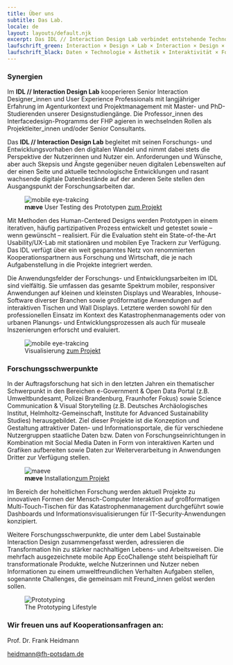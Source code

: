 ```yaml
---
title: Über uns
subtitle: Das Lab.
locale: de
layout: layouts/default.njk
excerpt: Das IDL // Interaction Design Lab verbindet entstehende Technologien und digitale Daten aus allen Lebensbereichen zu nützlichen, ästhetisch hochwertigen, interaktiven Produkten, Systemen und Services. Das Leitmotiv unserer Arbeit ist die Vernetzung exzellenter akademischer HCI (Human-Computer Interaction), Geovisualisierungs und InfoVis (Information Visualization) Forschung mit agilen, marktnahen Designdienstleistungen (Human-Centered Design, Service Design, Design Thinking etc.).
laufschrift_green: Interaction × Design × Lab × Interaction × Design × Lab × Interaction × Design × Lab
laufschrift_black: Daten × Technologie × Ästhetik × Interaktivität × Forschung × Services × Systeme
---
```


### Synergien
Im <strong>IDL // Interaction Design Lab</strong> kooperieren Senior Interaction Designer_innen und User Experience Professionals mit langjähriger Erfahrung im Agenturkontext und Projektmanagement mit Master- und PhD-Studierenden unserer Designstudiengänge. Die Professor_innen des Interfacedesign-Programms der FHP agieren in wechselnden Rollen als Projektleiter_innen und/oder Senior Consultants.

Das <strong>IDL // Interaction Design Lab</strong> begleitet mit seinen Forschungs- und Entwicklungsvorhaben den digitalen Wandel und nimmt dabei stets die Perspektive der Nutzerinnen und Nutzer ein. Anforderungen und Wünsche, aber auch Skepsis und Ängste gegenüber neuen digitalen Lebenswelten auf der einen Seite und aktuelle technologische Entwicklungen und rasant wachsende digitale Datenbestände auf der anderen Seite stellen den Ausgangspunkt der Forschungsarbeiten dar.


<figure>
  <img src="/images/eye-tracking-mobile.jpg" alt="mobile eye-trakcing">
  <figcaption><strong>mæve</strong> User Testing des Prototypen <a href="https://www.google.com">zum Projekt</a></figcaption>
</figure>


Mit Methoden des Human-Centered Designs werden Prototypen in einem iterativen, häufig partizipativen Prozess entwickelt und getestet sowie – wenn gewünscht – realisiert. Für die Evaluation steht ein State-of-the-Art Usability/UX-Lab mit stationären und mobilen Eye Trackern zur Verfügung. Das IDL verfügt über ein weit gespanntes Netz von renommierten Kooperationspartnern aus Forschung und Wirtschaft, die je nach Aufgabenstellung in die Projekte integriert werden.

Die Anwendungsfelder der Forschungs- und Entwicklungsarbeiten im IDL sind vielfältig. Sie umfassen das gesamte Spektrum mobiler, responsiver Anwendungen auf kleinen und kleinsten Displays und Wearables, Inhouse-Software diverser Branchen sowie großformatige Anwendungen auf interaktiven Tischen und Wall Displays. Letztere werden sowohl für den professionellen Einsatz im Kontext des Katastrophenmanagements oder von urbanen Planungs- und Entwicklungsprozessen als auch für museale Inszenierungen erforscht und evaluiert.

<figure>
  <img src="/images/visualization_img.jpg" alt="mobile eye-trakcing">
  <figcaption> Visualisierung <a href="https://www.google.com">zum Projekt</a></figcaption>
</figure>


### Forschungs&shy;schwerpunkte

In der Auftragsforschung hat sich in den letzten Jahren ein thematischer Schwerpunkt in den Bereichen e-Government &amp; Open Data Portal (z.B. Umweltbundesamt, Polizei Brandenburg, Fraunhofer Fokus) sowie Science Communication &amp; Visual Storytelling (z.B. Deutsches Archäologisches Institut, Helmholtz-Gemeinschaft, Institute for Advanced Sustainability Studies) herausgebildet. Ziel dieser Projekte ist die Konzeption und Gestaltung attraktiver Daten- und Informationsportale, die für verschiedene Nutzergruppen staatliche Daten bzw. Daten von Forschungseinrichtungen in Kombination mit Social Media Daten in Form von interaktiven Karten und Grafiken aufbereiten sowie Daten zur Weiterverarbeitung in Anwendungen Dritter zur Verfügung stellen.

<figure>
  <img src="/images/maeve_installation_2-e1288790434777.jpg" alt="maeve">
  <figcaption> <strong>mæve</strong> Installation<a href="https://www.google.com">zum Projekt</a></figcaption>
</figure>


Im Bereich der hoheitlichen Forschung werden aktuell Projekte zu innovativen Formen der Mensch-Computer Interaktion auf großformatigen Multi-Touch-Tischen für das Katastrophenmanagement durchgeführt sowie Dashboards und Informationsvisualisierungen für IT-Security-Anwendungen konzipiert.

Weitere Forschungsschwerpunkte, die unter dem Label Sustainable Interaction Design zusammengefasst werden, adressieren die Transformation hin zu stärker nachhaltigen Lebens- und Arbeitsweisen. Die mehrfach ausgezeichnete mobile App EcoChallenge steht beispielhaft für transformationale Produkte, welche&nbsp;Nutzerinnen und Nutzer neben Informationen zu einem umweltfreundlichen Verhalten Aufgaben stellen, sogenannte Challenges, die gemeinsam mit Freund_innen gelöst werden sollen.

<figure class="center">
  <img src="/images/prototyping_lrg.jpg" alt="Prototyping">
  <figcaption>The Prototyping Lifestyle</figcaption>
</figure>

### Wir freuen uns auf Kooperationsanfragen an:
<div class="cta">
Prof. Dr. Frank Heidmann

<a href="mailto:heidmann@fh-potsdam.de">heidmann@fh-potsdam.de</a>
</div>